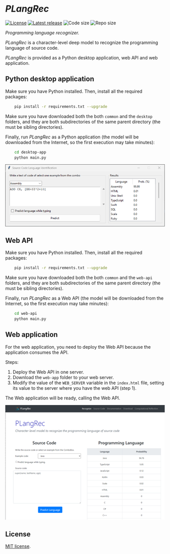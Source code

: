 # *PLangRec*

[![License](https://img.shields.io/github/license/computationalreflection/plangrec)](LICENSE)
[![Latest release](https://img.shields.io/github/v/release/computationalreflection/plangrec?include_prereleases)](https://github.com/ComputationalReflection/PLangRec/releases)
<img alt="Code size" src="https://img.shields.io/github/languages/code-size/ComputationalReflection/PLangRec">
<img alt="Repo size" src="https://img.shields.io/github/repo-size/ComputationalReflection/PLangRec">

*Programming language recognizer.*

*PLangRec* is a character-level deep model to recognize the programming language of source code.

*PLangRec* is provided as a Python desktop application, web API and web application.

## Python desktop application

Make sure you have Python installed. Then, install all the required packages:

``` bash
    pip install -r requirements.txt --upgrade
``` 

Make sure you have downloaded both the both `common` and the `desktop` folders, and they are
both subdirectories of the same parent directory (the must be sibling directories).

Finally, run *PLangRec* as a Python application (the model will be downloaded from the Internet, 
so the first execution may take minutes):

``` bash
    cd desktop-app
    python main.py
``` 

![Desktop application screenshot](img/desktop-app.png)

## Web API

Make sure you have Python installed. Then, install all the required packages:

``` bash
    pip install -r requirements.txt --upgrade
``` 

Make sure you have downloaded both the both `common` and the `web-api` folders, and they are
both subdirectories of the same parent directory (the must be sibling directories).

Finally, run *PLangRec* as a Web API (the model will be downloaded from the Internet, 
so the first execution may take minutes):

``` bash
    cd web-api
    python main.py
``` 

## Web application

For the web application, you need to deploy the Web API
because the application consumes the API.

Steps:

1. Deploy the Web API in one server. 
2. Download the `web-app` folder to your web server. 
3. Modify the value of the `WEB_SERVER` variable in the `index.html` file, 
setting its value to the server where you have the web API (step 1).    

The Web application will be ready, calling the Web API.

![Web application screenshot](img/web-app.png)

## License

[MIT license](LICENSE).
